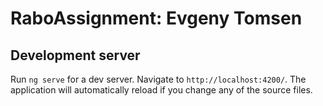 # RaboAssignment: Evgeny Tomsen


## Development server

Run `ng serve` for a dev server. Navigate to `http://localhost:4200/`. The application will automatically reload if you change any of the source files.
